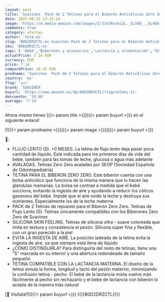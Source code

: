 ```yaml
---
layout: post
title: 'Suavinex  Pack de 2 Tetinas para el Biberón Anticólicos Zero Zero  Repuesto de 2 Tetinas de Flujo Lento  S   Deja Pasar Poco Líquido  Flujo Apto Para Leche  Agua o Glucosa  +0 Meses  Fair'
date: 2025-08-15 13:15:14
image: 'https://m.media-amazon.com/images/I/31nCRxv6i2L._SL500_._SL400_.jpg'
comments: true
category: ofertas
author: 'tole.es'
slug: 'B0D2DRZCTL-es Suavinex Pack de 2 Tetinas para el Biberón Anticólicos...'
sku: 'B0D2DRZCTL-es'
tags: [ 'Bebé','Biberones y accesorios','Lactancia y alimentación','Tetinas para biberón','biberón','suavinex','tetinas','🇪🇸', ]
actualPrice: 7.14 EUR
currency: EUR
price: 7.14
comparePrice: 10.15 EUR
prodname: 'Suavinex  Pack de 2 Tetinas para el Biberón Anticólicos Zero Zero  Repuesto de 2 Tetinas de Flujo Lento  S   Deja Pasar Poco Líquido  Flujo Apto Para Leche  Agua o Glucosa  +0 Meses  Fair'
country: 'es'
flag: '🇪🇸'
brand: 'SUAVINEX'
buyurl: 'https://www.amazon.es/dp/B0D2DRZCTL/?tag=tolees-21'
descuento: '29.66'
average: '7.14'
---
```


Ahora mismo tienes [{{< param title >}}]({{< param buyurl >}}) en el siguiente enlace!

[![{{< param prodname >}}]({{< param image >}})]({{< param buyurl >}})

🔎:

- FLUJO LENTO (S). +0 MESES. La tetina de flujo lento deja pasar poca cantidad de líquido. Está indicada para los primeros días de vida del bebé, también para las tomas de leche, glucosa o agua más adelante
- AVALADAS. Tetinas Zero Zero avaladas por SEOP (Sociedad Española de Odontopediatria)
- TETINA PARA EL BIBERON ZERO ZERO. Este biberón cuenta con una bolsa anticólico que funciona de la misma manera que lo hacen las glándulas mamarias. La bolsa se contrae a medida que el bebé succiona, evitando la ingesta de aire y ayudando a reducir los cólicos gaseosos del bebé. Impide que el aire oxide la leche y destruya sus nutrientes. Especialmente los de la leche materna
- PACK de 2 Tetinas de repuesto para el Biberón Zero Zero. Tetinas de Flujo Lento (S). Tetinas únicamente compatibles con los Biberones Zero Zero de Suavinex
- SILICONA SKIN FEELING. Tetinas de silicona ultra - suave coloreada que imita en textura y consistencia el pezón. Silicona súper fina y flexible, con un gran parecido a la piel
- EVITA LA INGESTA DE AIRE. La posición ladeada de la tetina evita la ingesta de aire, ya que siempre está llena de líquido
- ¿CÓMO DISTINGUIRLA? Para distinguirla del resto de tetinas, tiene una "S" marcada en su interior y una abertura redondeada de tamaño pequeño
- TETINA COMPATIBLE CON LA LACTANCIA MATERNA. El diseño de la tetina simula la forma, longitud y tacto del pezón materno, minimizando la confusión tetina - pecho. El bebé de la lactancia mixta vuelve más fácilmente al pecho sin rechazarlo y el bebe de lactancia con biberón lo acepta de la manera más natural

[🛒 Visítala!!!]({{< param buyurl >}})
{{<world>}}B0D2DRZCTL{{</world>}}
